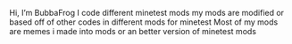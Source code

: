Hi, I’m BubbaFrog  I code different minetest mods my mods are modified or based off of other codes in different mods for minetest                                         Most of my mods are memes i made into mods or an better version of minetest mods                                                                                                       
<!---
BubbaFrog/BubbaFrog is a ✨ special ✨ repository because its `README.md` (this file) appears on your GitHub profile.
You can click the Preview link to take a look at your changes.
--->
